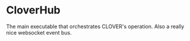 # CloverHub

The main executable that orchestrates CLOVER's operation. Also a really nice websocket event bus.
